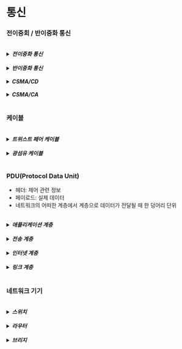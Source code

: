 # 통신

### 전이중회 / 반이중화 통신 

<br>

<details>
<summary><b><i>전이중화 통신</b></i></summary>
<div markdown="1">
    <ul>
      <li><b><i>양쪽 장치가 동시에 송수신할 수 있는 방식</i></b></li>
      <li>고속 이더넷은 이 방식은 기반함</li>
    </ul>
</div>
</details>

<br>

<details>
<summary><b><i>반이중화 통신</b></i></summary>
<div markdown="1">
    <ul>
      <li><b><i> 한 번에 한 방향만 통신할 수 있는 방식</i></b></li>
    </ul>
</div>
</details>

<br>

<details>
<summary><b><i>CSMA/CD</b></i></summary>
<div markdown="1">
    <ul>
      <li><b><i>반이중화 통신 방식 중 하나 반송파 감지 다중 엑세스 / 충돌 감지</i></b></li>
      <li>데이터 전송 후 충돌이 발생하면 일정 시간 이후 재전송</li>
    </ul>
</div>
</details>

<br>

<details>
<summary><b><i>CSMA/CA</b></i></summary>
<div markdown="1">
    <ul>
      <li><b><i>반이중화 통신 방식 중 하나 반송파 감지 다중 엑세스 / 충돌 회피</i></b></li>
      <li>데이터 보내기 전 회선이 비어있는지 판단 후 데이터 송신</li>
    </ul>
</div>
</details>

<br>

### 케이블

<br>

<details>
<summary><b><i>트위스트 페어 케이블</b></i></summary>
<div markdown="1">
    <ul>
      <li><b><i>여덟개의 구리선을 두 개씩 꼬아서 묶은 케이블</i></b></li>
    </ul>
</div>
</details>

<br>

<details>
<summary><b><i>광섬유 케이블</b></i></summary>
<div markdown="1">
    <ul>
      <li><b><i>장거리 및 고속 통신 가능</i></b></li>
      <li>코어 : 굴절율이 높은 부분 (안쪽)</li>
      <li>클래딩 : 굴절율이 낮은 부분 (바깥)</li>
    </ul>
</div>
</details>

<br>

### PDU(Protocol Data Unit)
- 헤더: 제어 관련 정보
- 페이로드: 실제 데이터
- 네트워크의 어떠한 계층에서 계층으로 데이터가 전달될 때 한 덩어리 단위

<br>

<details>
<summary><b><i>애플리케이션 계층</b></i></summary>
<div markdown="1">
    <ul>
      <li><b><i>메시지</i></b></li>
    </ul>
</div>
</details>

<br>

<details>
<summary><b><i>전송 계층</b></i></summary>
<div markdown="1">
    <ul>
      <li><b><i>세그먼트(TCP), 데이터그램(UDP)</i></b></li>
    </ul>
</div>
</details>

<br>

<details>
<summary><b><i>인터넷 계층</b></i></summary>
<div markdown="1">
    <ul>
      <li><b><i>패킷</i></b></li>
    </ul>
</div>
</details>

<br>

<details>
<summary><b><i>링크 계층</b></i></summary>
<div markdown="1">
    <ul>
      <li><b><i>프레임(데이터 링크 계층), 비트(물리 계층)</i></b></li>
    </ul>
</div>
</details>

<br>

### 네트워크 기기 

<br>

<details>
<summary><b><i>스위치</b></i></summary>
<div markdown="1">
    <ul>
      <li><b><i>컴퓨터와 같은 2개 이상의 IT 디바이스가 서로 통신하도록 연결해주는 장비</i></b></li>
    </ul>
</div>
</details>

<br>

<details>
<summary><b><i>라우터</b></i></summary>
<div markdown="1">
    <ul>
      <li><b><i>다른 네트워크에 존재하는 장치끼리 연결하는 장치</i></b></li>
    </ul>
</div>
</details>

<br>

<details>
<summary><b><i>브리지</b></i></summary>
<div markdown="1">
    <ul>
      <li><b><i>두 개의 근거리 통신망(LAN)을 상호 접속할 수 있도록 하는 통신망 연결 장치</i></b></li>
    </ul>
</div>
</details>
